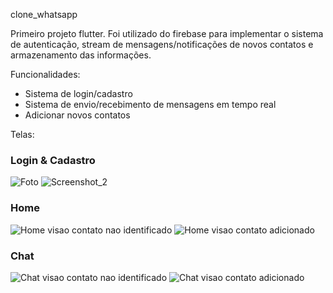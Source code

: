 clone_whatsapp

Primeiro projeto flutter.
 Foi utilizado do firebase para implementar o sistema de autenticação, stream de mensagens/notificações de novos contatos e armazenamento das informações.

Funcionalidades: 
 - Sistema de login/cadastro
 - Sistema de envio/recebimento de mensagens em tempo real
 - Adicionar novos contatos

Telas: 
 ### Login & Cadastro
 ![Foto](https://github.com/Godoy-source/clone_whatsapp/blob/master/assets/Screenshot_1.png) ![Screenshot_2](https://github.com/Godoy-source/clone_whatsapp/blob/master/assets/Screenshot_2.png)
 
### Home
![Home visao contato nao identificado](https://github.com/Godoy-source/clone_whatsapp/blob/master/assets/Screenshot_3.png)
![Home visao contato adicionado](https://github.com/Godoy-source/clone_whatsapp/blob/master/assets/Screenshot_5.png)

### Chat
![Chat visao contato nao identificado](https://github.com/Godoy-source/clone_whatsapp/blob/master/assets/Screenshot_4.png)
![Chat visao contato adicionado](https://github.com/Godoy-source/clone_whatsapp/blob/master/assets/Screenshot_6.png)

